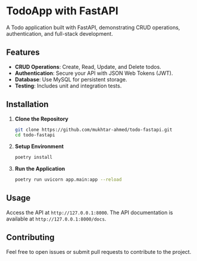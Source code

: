 # TodoApp with FastAPI

A Todo application built with FastAPI, demonstrating CRUD operations, authentication, and full-stack development.

## Features

- **CRUD Operations**: Create, Read, Update, and Delete todos.
- **Authentication**: Secure your API with JSON Web Tokens (JWT).
- **Database**: Use MySQL for persistent storage.
- **Testing**: Includes unit and integration tests.

## Installation

1. **Clone the Repository**

    ```bash
    git clone https://github.com/mukhtar-ahmed/todo-fastapi.git
    cd todo-fastapi
    ```

2. **Setup Environment**

    ```bash
    poetry install
    ```

3. **Run the Application**

    ```bash
    poetry run uvicorn app.main:app --reload
    ```

## Usage

Access the API at `http://127.0.0.1:8000`. The API documentation is available at `http://127.0.0.1:8000/docs`.

## Contributing

Feel free to open issues or submit pull requests to contribute to the project.

